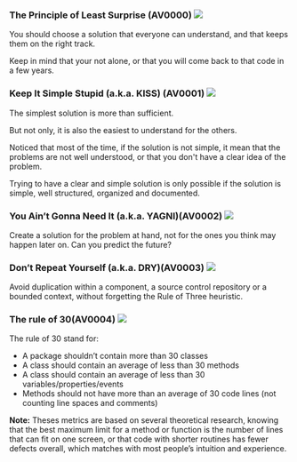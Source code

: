 ﻿
### <a name="av0000"></a>The Principle of Least Surprise (AV0000) ![](/assets/images/1.png)

You should choose a solution that everyone can understand, and that keeps them on the right track.

Keep in mind that your not alone, or that you will come back to that code in a few years.

### <a name="av0001"></a>Keep It Simple Stupid (a.k.a. KISS) (AV0001) ![](/assets/images/1.png)
The simplest solution is more than sufficient.

But not only, it is also the easiest to understand for the others.

Noticed that most of the time, if the solution is not simple, it mean that the problems are not well
understood, or that you don't have a clear idea of the problem.

Trying to have a clear and simple solution is only possible if the solution is simple, well structured, organized and documented.

### <a name="av0002"></a>You Ain’t Gonna Need It (a.k.a. YAGNI)(AV0002) ![](/assets/images/1.png)

Create a solution for the problem at hand, not for the ones you think may happen later on. Can you predict the future?

### <a name="av0003"></a>Don’t Repeat Yourself (a.k.a. DRY)(AV0003) ![](/assets/images/1.png)
Avoid duplication within a component, a source control repository or a bounded context, without forgetting the Rule of Three heuristic.

### <a name="av0004"></a>The rule of 30(AV0004) ![](/assets/images/1.png)

The rule of 30 stand for:
- A package shouldn’t contain more than 30 classes
- A class should contain an average of less than 30 methods
- A class should contain an average of less than 30 variables/properties/events
- Methods should not have more than an average of 30 code lines (not counting line spaces and comments)

**Note:**
Theses metrics are based on several theoretical research, knowing that the best maximum limit for a method or function is the number of lines that can fit on one screen, or that code with shorter routines has fewer defects overall, which matches with most people’s intuition and experience.
